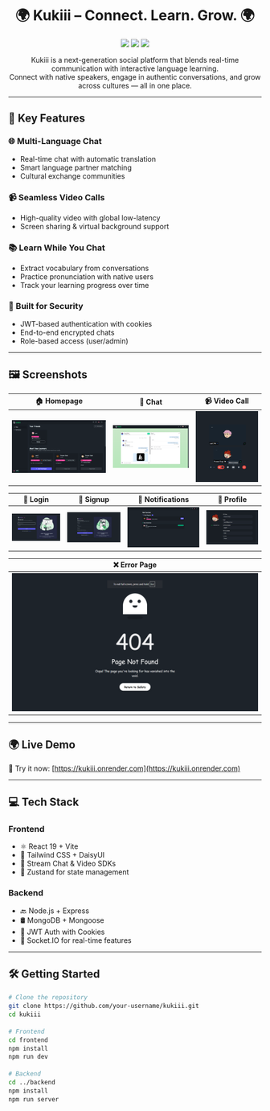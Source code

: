 <h1 align="center">🌍 Kukiii – Connect. Learn. Grow. 🌍</h1>

<p align="center">
  <img src="https://img.shields.io/badge/Language%20Learning-Real--Time-blue" />
  <img src="https://img.shields.io/badge/Tech%20Stack-MERN-orange" />
  <img src="https://img.shields.io/badge/Deployment-Render-green" />
</p>

<p align="center">
  Kukiii is a next-generation social platform that blends real-time communication with interactive language learning.<br>
  Connect with native speakers, engage in authentic conversations, and grow across cultures — all in one place.
</p>

---

## 🚀 Key Features

### 🌐 Multi-Language Chat
- Real-time chat with automatic translation
- Smart language partner matching
- Cultural exchange communities

### 📹 Seamless Video Calls
- High-quality video with global low-latency
- Screen sharing & virtual background support

### 📚 Learn While You Chat
- Extract vocabulary from conversations
- Practice pronunciation with native users
- Track your learning progress over time

### 🔐 Built for Security
- JWT-based authentication with cookies
- End-to-end encrypted chats
- Role-based access (user/admin)

---

## 🖼️ Screenshots

| 🏠 Homepage | 💬 Chat | 📹 Video Call |
|------------|---------|---------------|
| ![Homepage](assets/screenshots/homepage.png) | ![Chat](assets/screenshots/chatpage.png) | ![Video](assets/screenshots/videocallpage.png) |

| 🔐 Login | 📝 Signup | 🔔 Notifications | 👤 Profile |
|---------|-----------|------------------|------------|
| ![Login](assets/screenshots/loginpage.png) | ![Signup](assets/screenshots/signuppage.png) | ![Notifications](assets/screenshots/notificationspage.png) | ![Profile](assets/screenshots/profilepage.png) |

| ❌ Error Page |
|---------------|
| ![Error](assets/screenshots/errorpage.png) |

---

## 🌍 Live Demo

🚀 Try it now: [https://kukiii.onrender.com](https://kukiii.onrender.com)

---

## 💻 Tech Stack

### Frontend
- ⚛️ React 19 + Vite
- 💅 Tailwind CSS + DaisyUI
- 💬 Stream Chat & Video SDKs
- 🧠 Zustand for state management

### Backend
- 🔙 Node.js + Express
- 🛢️ MongoDB + Mongoose
- 🔐 JWT Auth with Cookies
- 📡 Socket.IO for real-time features

---

## 🛠️ Getting Started

```bash
# Clone the repository
git clone https://github.com/your-username/kukiii.git
cd kukiii

# Frontend
cd frontend
npm install
npm run dev

# Backend
cd ../backend
npm install
npm run server
